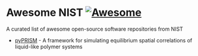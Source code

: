 # Awesome NIST [![Awesome](https://awesome.re/badge.svg)](https://awesome.re)
A curated list of awesome open-source software repositories from NIST

* [pyPRISM](https://github.com/usnistgov/pyPRISM) - A framework for simulating equilibrium
  spatial correlations of liquid-like polymer systems

